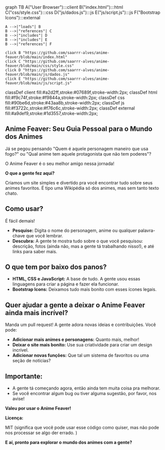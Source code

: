 graph TB
    A("User Browser"):::client
    B("index.html"):::html
    C("css/style.css"):::css
    D("js/dados.js"):::js
    E("js/script.js"):::js
    F("Bootstrap Icons"):::external

    A -->|"loads"| B
    B -->|"references"| C
    B -->|"includes"| D
    B -->|"includes"| E
    B -->|"references"| F

    click B "https://github.com/saarrr-alves/anime-feaver/blob/main/index.html"
    click C "https://github.com/saarrr-alves/anime-feaver/blob/main/css/style.css"
    click D "https://github.com/saarrr-alves/anime-feaver/blob/main/js/dados.js"
    click E "https://github.com/saarrr-alves/anime-feaver/blob/main/js/script.js"

classDef client fill:#a2d2ff,stroke:#07689f,stroke-width:2px;
classDef html fill:#f9c74f,stroke:#f9844a,stroke-width:2px;
classDef css fill:#90be6d,stroke:#43aa8b,stroke-width:2px;
classDef js fill:#f3722c,stroke:#f76c6c,stroke-width:2px;
classDef external fill:#a9def9,stroke:#1d3557,stroke-width:2px;


## Anime Feaver: Seu Guia Pessoal para o Mundo dos Animes

Já se pegou pensando "Quem é aquele personagem maneiro que usa fogo?" ou "Qual anime tem aquele protagonista que não tem poderes"? 

O Anime Feaver é o seu melhor amigo nessa jornada! 

**O que a gente fez aqui?**

Criamos um site simples e divertido pra você encontrar tudo sobre seus animes favoritos. É tipo uma Wikipédia só dos animes, mas sem tanto texto chato. 

## Como usar?

É fácil demais! 

* **Pesquise:** Digita o nome do personagem, anime ou qualquer palavra-chave que você lembrar.
* **Descubra:** A gente te mostra tudo sobre o que você pesquisou: descrição, fotos (ainda não, mas a gente tá trabalhando nisso!), e até links para saber mais.

## O que tem por baixo dos panos?

* **HTML, CSS e JavaScript:** A base de tudo. A gente usou essas linguagens para criar a página e fazer ela funcionar.
* **Bootstrap Icons:** Deixamos tudo mais bonito com esses ícones legais.

## Quer ajudar a gente a deixar o Anime Feaver ainda mais incrível?

Manda um pull request! A gente adora novas ideias e contribuições. Você pode:

* **Adicionar mais animes e personagens:** Quanto mais, melhor!
* **Deixar o site mais bonito:** Use sua criatividade para criar um design incrível.
* **Adicionar novas funções:** Que tal um sistema de favoritos ou uma seção de notícias?

## Importante:

* A gente tá começando agora, então ainda tem muita coisa pra melhorar.
* Se você encontrar algum bug ou tiver alguma sugestão, por favor, nos avise!

**Valeu por usar o Anime Feaver!** 

**Licença:**

MIT (significa que você pode usar esse código como quiser, mas não pode nos processar se algo der errado. )

**E aí, pronto para explorar o mundo dos animes com a gente?**
